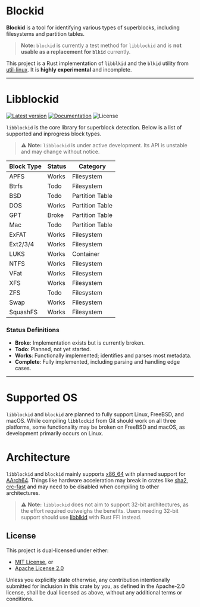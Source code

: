 # Blockid

**Blockid** is a tool for identifying various types of superblocks, including filesystems and partition tables.  
> **Note:** `blockid` is currently a test method for `libblockid` and is **not usable as a replacement for `blkid`** currently.

This project is a Rust implementation of `libblkid` and the `blkid` utility from [util-linux](https://github.com/util-linux/util-linux/). It is **highly experimental** and incomplete.

---

# Libblockid

[![Latest version](https://img.shields.io/crates/v/libblockid.svg)](https://crates.io/crates/libblockid)
[![Documentation](https://docs.rs/libblockid/badge.svg)](https://docs.rs/libblockid)
![License](https://img.shields.io/crates/l/libblockid.svg)

`libblockid` is the core library for superblock detection. Below is a list of supported and inprogress block types.

> ⚠️ **Note:** `libblockid` is under active development. Its API is unstable and may change without notice.

| Block Type | Status  | Category         |
|------------|---------|-----------------|
| APFS       | Works   | Filesystem      |
| Btrfs      | Todo    | Filesystem      |
| BSD        | Todo    | Partition Table |
| DOS        | Works   | Partition Table |
| GPT        | Broke   | Partition Table |
| Mac        | Todo    | Partition Table |
| ExFAT      | Works   | Filesystem      |
| Ext2/3/4   | Works   | Filesystem      |
| LUKS       | Works   | Container       |
| NTFS       | Works   | Filesystem      |
| VFat       | Works   | Filesystem      |
| XFS        | Works   | Filesystem      |
| ZFS        | Todo    | Filesystem      |
| Swap       | Works   | Filesystem      |
| SquashFS   | Works   | Filesystem      |

### Status Definitions

- **Broke**: Implementation exists but is currently broken.  
- **Todo**: Planned, not yet started.  
- **Works**: Functionally implemented; identifies and parses most metadata.  
- **Complete**: Fully implemented, including parsing and handling edge cases.

---

# Supported OS 

`libblockid` and `blockid` are planned to fully support Linux, FreeBSD, and macOS. While compiling `libblockid` from Git should work on all three platforms, some functionality may be broken on FreeBSD and macOS, as development primarily occurs on Linux. 
# Architecture
`libblockid` and `blockid` mainly supports [x86_64](https://en.wikipedia.org/wiki/X86-64) with planned support for [AArch64](https://en.wikipedia.org/wiki/AArch64). Things like hardware acceleration may break in crates like [sha2](https://docs.rs/sha2/latest/sha2/), [crc-fast](https://docs.rs/crc-fast/latest/crc_fast/) and may need to be disabled when compiling to other architectures. 

> ⚠️ **Note:** `libblockid` does not aim to support 32-bit architectures, as the effort required outweighs the benefits. Users needing 32-bit support should use [libblkid](https://github.com/util-linux/util-linux/tree/master/libblkid) with Rust FFI instead.


## License

This project is dual-licensed under either:

- [MIT License](LICENSE-MIT), or
- [Apache License 2.0](LICENSE-APACHE)

Unless you explicitly state otherwise, any contribution intentionally submitted for inclusion in this crate by you, as defined in the Apache-2.0 license, shall be dual licensed as above, without any additional terms or conditions. 
